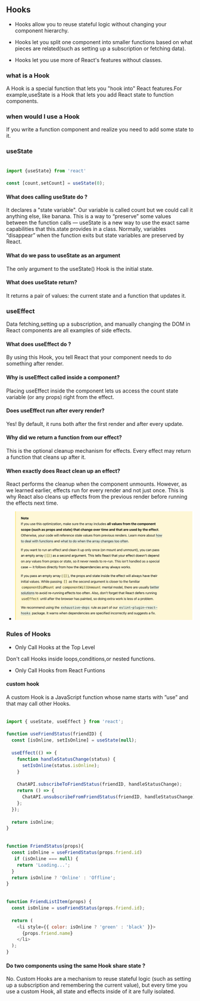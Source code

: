 ## Hooks

* Hooks allow you to reuse stateful logic without changing your component hierarchy.
  
* Hooks let you split one component into smaller functions based on what pieces are related(such as setting up a subscription or fetching data).

* Hooks let you use more of React's features without classes.


### what is a Hook

A Hook is a special function that lets you "hook into" React features.For example,useState is a Hook that lets you add React state to function components. 

### when would I use a Hook

If you write a function component and realize you need to add some state to it.


### useState

``` javascript

import {useState} from 'react'

const [count,setCount] = useState(0);

```

#### What does calling useState do ?

It declares a "state variable". Our variable is called count but we could call it anything else, like banana. This is a way to “preserve” some values between the function calls — useState is a new way to use the exact same capabilities that this.state provides in a class. Normally, variables “disappear” when the function exits but state variables are preserved by React.

#### What do we pass to useState as an argument
The only argument to the useState() Hook is the initial state.

#### What does useState return?
 It returns a pair of values: the current state and a function that updates it. 


### useEffect

Data fetching,setting up a subscription, and manually changing the DOM in React components are all examples of side effects.

#### What does useEffect do ?

By using this Hook, you tell React that your component needs to do something after render. 

#### Why is useEffect called inside a component? 

Placing useEffect inside the component lets us access the count state variable (or any props) right from the effect. 


#### Does useEffect run after every render? 

Yes! By default, it runs both after the first render and after every update.


#### Why did we return a function from our effect?

This is the optional cleanup mechanism for effects. Every effect may return a function that cleans up after it. 

#### When exactly does React clean up an effect? 

React performs the cleanup when the component unmounts. However, as we learned earlier, effects run for every render and not just once. This is why React also cleans up effects from the previous render before running the effects next time. 


* ![avatar](./effect.png)


### Rules of Hooks

* Only Call Hooks at the Top Level
  
Don't call Hooks inside loops,conditions,or nested functions.

* Only Call Hooks from React Funtions


#### custom hook

A custom Hook is a JavaScript function whose name starts with ”use” and that may call other Hooks.

``` javascript

import { useState, useEffect } from 'react';

function useFriendStatus(friendID) {
  const [isOnline, setIsOnline] = useState(null);

  useEffect(() => {
    function handleStatusChange(status) {
      setIsOnline(status.isOnline);
    }

    ChatAPI.subscribeToFriendStatus(friendID, handleStatusChange);
    return () => {
      ChatAPI.unsubscribeFromFriendStatus(friendID, handleStatusChange);
    };
  });

  return isOnline;
}

```


``` javascript

function FriendStatus(props){
  const isOnline = useFriendStatus(props.friend.id)
   if (isOnline === null) {
    return 'Loading...';
  }
  return isOnline ? 'Online' : 'Offline';
}
```

``` javascript

function FriendListItem(props) {
  const isOnline = useFriendStatus(props.friend.id);

  return (
    <li style={{ color: isOnline ? 'green' : 'black' }}>
      {props.friend.name}
    </li>
  );
}

```


#### Do two components using the same Hook share state ?

 No. Custom Hooks are a mechanism to reuse stateful logic (such as setting up a subscription and remembering the current value), but every time you use a custom Hook, all state and effects inside of it are fully isolated.

